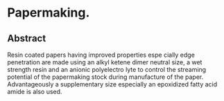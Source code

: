 # Papermaking.

## Abstract
Resin coated papers having improved properties espe cially edge penetration are made using an alkyl ketene dimer neutral size, a wet strength resin and an anionic polyelectro lyte to control the streaming potential of the papermaking stock during manufacture of the paper. Advantageously a supplementary size especially an epoxidized fatty acid amide is also used.